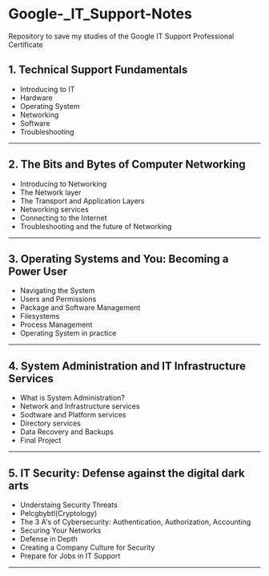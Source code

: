 # Google-_IT_Support-Notes
Repository to save my studies of the Google IT Support Professional Certificate

## 1. Technical Support Fundamentals
* Introducing to IT
* Hardware
* Operating System
* Networking
* Software
* Troubleshooting

----

## 2. The Bits and Bytes of Computer Networking
* Introducing to Networking
* The Network layer
* The Transport and Application Layers
* Networking services
* Connecting to the Internet
* Troubleshooting and the future of Networking

----

## 3. Operating Systems and You: Becoming a Power User
* Navigating the System
* Users and Permissions
* Package and Software Management
* Filesystems
* Process Management
* Operating System in practice

----

## 4. System Administration and IT Infrastructure Services
* What is System Administration?
* Network and Infrastructure services
* Sodtware and Platform services
* Directory services
* Data Recovery and Backups
* Final Project

----

## 5. IT Security: Defense against the digital dark arts
* Understaing Security Threats
* Pelcgbybtl(Cryptology)
* The 3 A's of Cybersecurity: Authentication, Authorization, Accounting
* Securing Your Networks
* Defense in Depth
* Creating a Company Culture for Security
* Prepare for Jobs in IT Support
  
----
